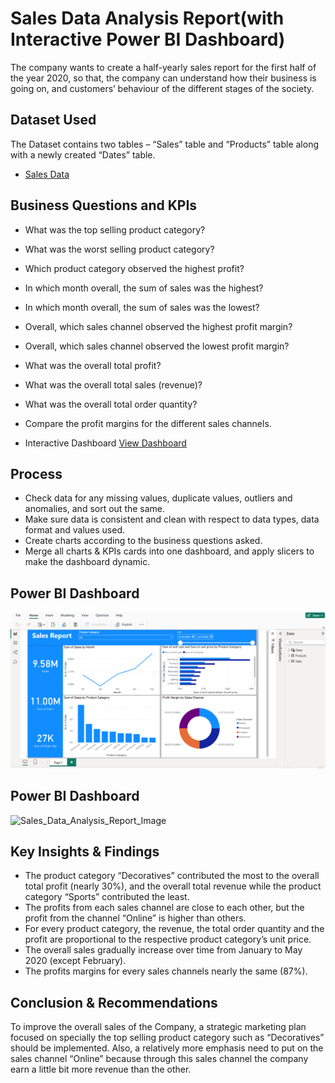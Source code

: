 # Sales Data Analysis Report(with Interactive Power BI Dashboard)
The company wants to create a half-yearly sales report for the first half of the year 2020, so that, the company can understand how their business is going on, and customers’ behaviour of the different stages of the society.  

## Dataset Used
The Dataset contains two tables – “Sales” table and “Products” table along with a newly created “Dates” table. 
- <a href="https://github.com/NazimUddin17/Power-BI_Sales_Data_Analysis_Project/blob/main/Sales%20Data.xlsx">Sales Data</a>

## Business Questions and KPIs
- What was the top selling product category?
- What was the worst selling product category?
- Which product category observed the highest profit?
- In which month overall, the sum of sales was the highest?
- In which month overall, the sum of sales was the lowest? 
- Overall, which sales channel observed the highest profit margin?
- Overall, which sales channel observed the lowest profit margin?
- What was the overall total profit? 
- What was the overall total sales (revenue)?
- What was the overall total order quantity? 
- Compare the profit margins for the different sales channels.
 
- Interactive Dashboard <a href="https://github.com/NazimUddin17/Power-BI_Sales_Data_Analysis_Project/blob/main/Sales%20Report.pbix">View Dashboard</a>

## Process
- Check data for any missing values, duplicate values, outliers and anomalies, and sort out the same.
- Make sure data is consistent and clean with respect to data types, data format and values used. 
- Create charts according to the business questions asked.    
- Merge all charts & KPIs cards into one dashboard, and apply slicers to make the dashboard dynamic.

## Power BI Dashboard
![Sales_Data_Analysis_Report  Image](https://github.com/NazimUddin17/Power-BI_Sales_Data_Analysis_Project/blob/main/Sales_Data_Analysis_Report.%20Image.PNG) 

## Power BI Dashboard
![Sales_Data_Analysis_Report_Image](https://github.com/user-attachments/assets/f5b3e113-4260-41f5-b27c-70a3086cee8e)


## Key Insights & Findings
- The product category “Decoratives” contributed the most to the overall total profit (nearly 30%), and the overall total revenue while the product category “Sports” contributed the least.  
- The profits from each sales channel are close to each other, but the profit from the channel “Online” is higher than others. 
- For every product category, the revenue, the total order quantity and the profit are proportional to the respective product category’s unit price.  
- The overall sales gradually increase over time from January to May 2020 (except February).  
- The profits margins for every sales channels nearly the same (87%).
 
## Conclusion & Recommendations 
To improve the overall sales of the Company, a strategic marketing plan focused on specially the top selling product category such as “Decoratives” should be implemented. Also, a relatively more emphasis need to put on the sales channel “Online” because through this sales channel the company earn a little bit more revenue than the other.    


